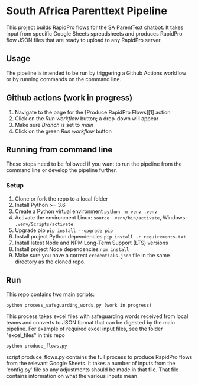 # South Africa Parenttext Pipeline

This project builds RapidPro flows for the SA ParentText chatbot. It takes input from specific Google Sheets spreadsheets and produces RapidPro flow JSON files that are ready to upload to any RapidPro server.

## Usage

The pipeline is intended to be run by triggering a Github Actions workflow or by running commands on the command line.

## Github actions (work in progress)

1. Navigate to the page for the [Produce RapidPro Flows][1] action
2. Click on the _Run workflow_ button; a drop-down will appear
3. Make sure _Branch_ is set to _main_
4. Click on the green _Run workflow_ button

## Running from command line

These steps need to be followed if you want to run the pipeline from the command line or develop the pipeline further.

### Setup

1. Clone or fork the repo to a local folder
1. Install Python >= 3.6
1. Create a Python virtual environment `python -m venv .venv`
1. Activate the environment Linux: `source .venv/bin/activate`, Windows: `.venv/Scripts/activate`
1. Upgrade pip `pip install --upgrade pip`
1. Install project Python dependencies `pip install -r requirements.txt`
1. Install latest Node and NPM Long-Term Support (LTS) versions
1. Install project Node dependencies `npm install`
1. Make sure you have a correct `credentials.json` file in the same directory as the cloned repo. 

## Run

This repo contains two main scripts:

```
python process_safeguarding_words.py (work in progress)
```
This process takes excel files with safeguarding words received from local teams and converts to JSON format that can be digested by the main pipeline. For example of required excel input files, see the folder "excel_files" in this repo

```
python produce_flows.py
```
script produce_flows.py contains the full process to produce RapidPro flows from the relevant Google Sheets. It takes a number of inputs from the 'config.py' file so any adjustments should be made in that file. That file contains information on what the various inputs mean
